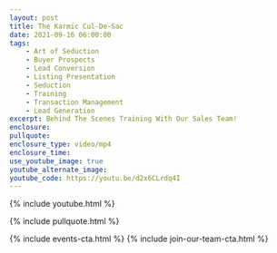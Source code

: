 ```yaml
---
layout: post
title: The Karmic Cul-De-Sac
date: 2021-09-16 06:00:00
tags:
    - Art of Seduction
    - Buyer Prospects
    - Lead Conversion
    - Listing Presentation
    - Seduction
    - Training
    - Transaction Management
    - Lead Generation
excerpt: Behind The Scenes Training With Our Sales Team!
enclosure:
pullquote:
enclosure_type: video/mp4
enclosure_time:
use_youtube_image: true
youtube_alternate_image:
youtube_code: https://youtu.be/d2x6CLrdq4I
---
```

{% include youtube.html %}

{% include pullquote.html %}

{% include events-cta.html %} {% include join-our-team-cta.html %}
